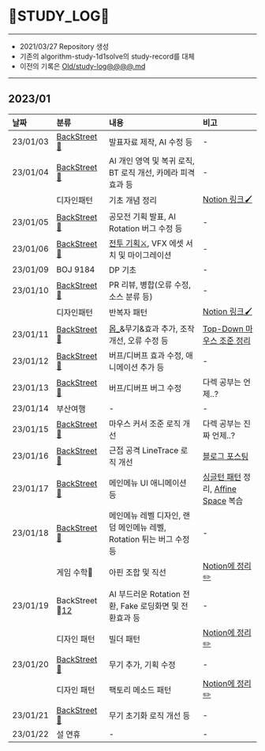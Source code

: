 # 📜STUDY_LOG📜
---
- 2021/03/27 Repository 생성
- 기존의 algorithm-study-1d1solve의 study-record를 대체
- 이전의 기록은 [Old/study-log@@@@.md](https://github.com/Oriburger/oriburger_study_log/blob/main/Old/study_log_2021.md)
---

## 2023/01

<div markdown="1">

|날짜|분류|내용|비고|
|:----|:----|:----|:----|
|23/01/03|[BackStreet🌆](https://github.com/Oriburger/problem_solving_1w3solve)|발표자료 제작, AI 수정 등|-|
|23/01/04|[BackStreet🌆](https://github.com/Oriburger/problem_solving_1w3solve)|AI 개인 영역 및 복귀 로직, BT 로직 개선, 카메라 피격 효과 등|-|
||디자인패턴|기초 개념 정리|[Notion 링크🖌️](https://oriburger.notion.site/d26ac58c56f4463da579fab61b3d3355)|
|23/01/05|[BackStreet🌆](https://github.com/Oriburger/problem_solving_1w3solve)|공모전 기획 발표, AI Rotation 버그 수정 등|-|
|23/01/06|[BackStreet🌆](https://github.com/Oriburger/problem_solving_1w3solve)|[전투 기획⚔️](https://shadowed-peanut-70c.notion.site/d9bde4ad71404f7db98729d9d7aa1984), VFX 에셋 서치 및 마이그레이션|-|
|23/01/09|BOJ 9184|DP 기초|-|
|23/01/10|[BackStreet🌆](https://github.com/Oriburger/problem_solving_1w3solve)|PR 리뷰, 병합(오류 수정, 소스 분류 등)|-|
||디자인패턴|반복자 패턴|[Notion 링크🖌️](https://www.notion.so/oriburger/893cc8a3d9a843f2b58e6b0c6fe11bd9)|
|23/01/11|[BackStreet🌆](https://github.com/Oriburger/problem_solving_1w3solve)|[몹_](https://shadowed-peanut-70c.notion.site/b6aeac8b401d4d95a304ca2f5ae484a4)&무기&효과 추가, 조작 개선, 오류 수정 등|[Top-Down 마우스 조준 정리](https://www.notion.so/oriburger/Top-Down-75d654297af64d78a3107fdc6819604a)|
|23/01/12|[BackStreet🌆](https://github.com/Oriburger/problem_solving_1w3solve)|버프/디버프 효과 수정, 애니메이션 추가 등|-|
|23/01/13|[BackStreet🌆](https://github.com/Oriburger/UE5-BackStreet/commit/6c9e606bb0bab868bbb71dddc7b5b45628ac8c85)|버프/디버프 버그 수정|다렉 공부는 언제..?|
|23/01/14|부산여행|-|-|
|23/01/15|[BackStreet🌆](https://github.com/Oriburger/UE5-BackStreet/commit/6c9e606bb0bab868bbb71dddc7b5b45628ac8c85)|마우스 커서 조준 로직 개선|다렉 공부는 진짜 언제..?|
|23/01/16|[BackStreet🌆](https://github.com/Oriburger/UE5-BackStreet/commit/9307f2ec619bb75a4fa1582e5487ecf103d67f3b)|근접 공격 LineTrace 로직 개선 |[블로그 포스팅](https://blog.naver.com/uss425/222986026723)|
|23/01/17|[BackStreet🌆](https://github.com/Oriburger/UE5-BackStreet/commit/4a7638d2f709709d88cb14dec01c2edb6d7d93d8)|메인메뉴 UI 애니메이션 등|[싱글턴 패턴](https://oriburger.notion.site/ff088385992548309fca21d33b32cda0) 정리, [Affine Space](https://www.notion.so/oriburger/1-Affine-Space-202ea2afd7ef494a9e78a8bfbce1b79f) 복습|
|23/01/18|[BackStreet🌆](https://github.com/Oriburger/UE5-BackStreet/commit/5812794947a02577d1a231dd032596ef16e02394)|메인메뉴 레벨 디자인, 랜덤 메인메뉴 레벨, Rotation 튀는 버그 수정 등| - |
||게임 수학📖|아핀 조합 및 직선|[Notion에 정리✏️](https://oriburger.notion.site/3-4be9e2d300ac48dcb63d2f2e9c2a488b)|
|23/01/19|BackStreet🌆[1](https://github.com/Oriburger/UE5-BackStreet/commit/faecda0c46a2a910f572a27b0d905e0f13fc3732)[2](https://github.com/Oriburger/UE5-BackStreet/commit/3c27b45a28f869b32fdebbd6fe5bd4efebd76471)|AI 부드러운 Rotation 전환, Fake 로딩화면 및 전환효과 등|-|
||디자인 패턴|빌더 패턴|[Notion에 정리✏️](https://oriburger.notion.site/e9600adead7a479498f2631a95e1e2f4)|
|23/01/20|[BackStreet🌆](https://github.com/Oriburger/UE5-BackStreet/commit/6db703c2eb37b89ccc20b6af603f01f7a2235edf)|무기 추가, 기획 수정 |-|
||디자인 패턴|팩토리 메소드 패턴|[Notion에 정리✏️](https://oriburger.notion.site/8fd9507bc10a456797ea8071f3e7387f)|
|23/01/21|[BackStreet🌆](https://github.com/Oriburger/UE5-BackStreet-Mirror/commit/e17190250cef377e7fdb932b6f3ac629431b756d)|무기 초기화 로직 개선 등|-|
|23/01/22|설 연휴|-|-|
</div>

<!--

- 📔📚📙📘📗📒📃📜📄📑

-->
